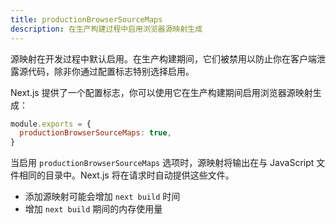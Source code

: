 ```yaml
---
title: productionBrowserSourceMaps
description: 在生产构建过程中启用浏览器源映射生成
---
```


源映射在开发过程中默认启用。在生产构建期间，它们被禁用以防止你在客户端泄露源代码，除非你通过配置标志特别选择启用。

Next.js 提供了一个配置标志，你可以使用它在生产构建期间启用浏览器源映射生成：

```js
module.exports = {
  productionBrowserSourceMaps: true,
}
```

当启用 `productionBrowserSourceMaps` 选项时，源映射将输出在与 JavaScript 文件相同的目录中。Next.js 将在请求时自动提供这些文件。

- 添加源映射可能会增加 `next build` 时间
- 增加 `next build` 期间的内存使用量

